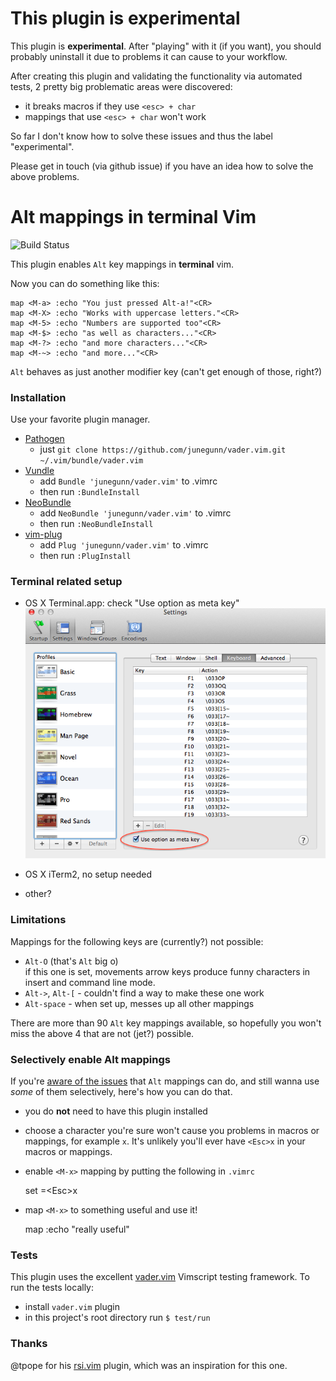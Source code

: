 # This plugin is experimental

This plugin is **experimental**. After "playing" with it (if you want), you
should probably uninstall it due to problems it can cause to your workflow.

After creating this plugin and validating the functionality via automated
tests, 2 pretty big problematic areas were discovered:

- it breaks macros if they use `<esc> + char`
- mappings that use `<esc> + char` won't work

So far I don't know how to solve these issues and thus the label "experimental".

Please get in touch (via github issue) if you have an idea how to solve the
above problems.

# Alt mappings in terminal Vim

![Build Status](https://travis-ci.org/bruno-/vim-alt-mappings.png?branch=master)

This plugin enables `Alt` key mappings in **terminal** vim.

Now you can do something like this:

    map <M-a> :echo "You just pressed Alt-a!"<CR>
    map <M-X> :echo "Works with uppercase letters."<CR>
    map <M-5> :echo "Numbers are supported too"<CR>
    map <M-$> :echo "as well as characters..."<CR>
    map <M-?> :echo "and more characters..."<CR>
    map <M-~> :echo "and more..."<CR>

`Alt` behaves as just another modifier key (can't get enough of those, right?)

### Installation

Use your favorite plugin manager.

- [Pathogen](https://github.com/tpope/vim-pathogen)
  - just `git clone https://github.com/junegunn/vader.vim.git ~/.vim/bundle/vader.vim`
- [Vundle](https://github.com/gmarik/vundle)
  - add `Bundle 'junegunn/vader.vim'` to .vimrc
  - then run `:BundleInstall`
- [NeoBundle](https://github.com/Shougo/neobundle.vim)
  - add `NeoBundle 'junegunn/vader.vim'` to .vimrc
  - then run `:NeoBundleInstall`
- [vim-plug](https://github.com/junegunn/vim-plug)
  - add `Plug 'junegunn/vader.vim'` to .vimrc
  - then run `:PlugInstall`

### Terminal related setup

- OS X Terminal.app: check "Use option as meta key"<br/>
  ![OS X Terminal.app setting](/osx_terminal.png)

- OS X iTerm2, no setup needed

- other?

### Limitations

Mappings for the following keys are (currently?) not possible:

- `Alt-O` (that's `Alt` big o)<br/>
if this one is set, movements arrow keys produce funny characters in insert and
command line mode.
- `Alt->`, `Alt-[` - couldn't find a way to make these one work
- `Alt-space` - when set up, messes up all other mappings

There are more than 90 `Alt` key mappings available, so hopefully you won't
miss the above 4 that are not (jet?) possible.

### Selectively enable Alt mappings

If you're [aware of the issues](#this-plugin-is-experimental) that `Alt`
mappings can do, and still wanna use *some* of them selectively, here's how you
can do that.

- you do **not** need to have this plugin installed
- choose a character you're sure won't cause you problems in macros or
mappings, for example `x`. It's unlikely you'll ever have `<Esc>x` in your
macros or mappings.
- enable `<M-x>` mapping by putting the following in `.vimrc`

    set <M-x>=\<Esc>x

- map `<M-x>` to something useful and use it!

    map <M-x> :echo "really useful"<cr>

### Tests

This plugin uses the excellent [vader.vim](https://github.com/junegunn/vader.vim)
Vimscript testing framework.
To run the tests locally:

- install `vader.vim` plugin
- in this project's root directory run `$ test/run`

### Thanks

@tpope for his [rsi.vim](https://github.com/tpope/vim-rsi) plugin, which was an
inspiration for this one.
